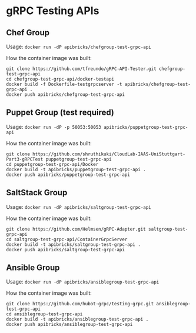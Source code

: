 # gRPC Testing APIs

## Chef Group

Usage: `docker run -dP apibricks/chefgroup-test-grpc-api`

How the container image was built:

    git clone https://github.com/tfreundo/gRPC-API-Tester.git chefgroup-test-grpc-api
    cd chefgroup-test-grpc-api/docker-testapi
    docker build -f Dockerfile-testgrpcserver -t apibricks/chefgroup-test-grpc-api .
    docker push apibricks/chefgroup-test-grpc-api



## Puppet Group (test required)

Usage: `docker run -dP -p 50053:50053 apibricks/puppetgroup-test-grpc-api`

How the container image was built:

    git clone https://github.com/shruthikuki/CloudLab-IAAS-UniStuttgart-Part3-gRPCTest puppetgroup-test-grpc-api
    cd puppetgroup-test-grpc-api/Docker
    docker build -t apibricks/puppetgroup-test-grpc-api .
    docker push apibricks/puppetgroup-test-grpc-api



## SaltStack Group

Usage: `docker run -dP apibricks/saltgroup-test-grpc-api`

How the container image was built:

    git clone https://github.com/Helmsen/gRPC-Adapter.git saltgroup-test-grpc-api
    cd saltgroup-test-grpc-api/ContainerGrpcServer
    docker build -t apibricks/saltgroup-test-grpc-api .
    docker push apibricks/saltgroup-test-grpc-api



## Ansible Group

Usage: `docker run -dP apibricks/ansiblegroup-test-grpc-api`

How the container image was built:

    git clone https://github.com/hubot-grpc/testing-grpc.git ansiblegroup-test-grpc-api
    cd ansiblegroup-test-grpc-api
    docker build -t apibricks/ansiblegroup-test-grpc-api .
    docker push apibricks/ansiblegroup-test-grpc-api
